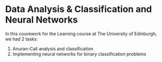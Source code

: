 # Data Analysis & Classification and Neural Networks
In this courework for the Learning course at The University of Edinburgh, we had 2 tasks:

1. Anuran-Call analysis and classification
2. Implementing neural networks for binary classification problems

